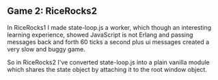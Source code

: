 <h2>Game 2: RiceRocks2</h2>

In RiceRocks1 I made state-loop.js a worker, which though an interesting learning experience, showed JavaScript is not
Erlang and passing messages back and forth 60 ticks a second plus ui messages created a very slow and buggy game.

So in RiceRocks2 I've converted state-loop.js into a plain vanilla module which shares the state object by attaching it
to the root window object.


